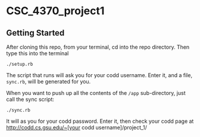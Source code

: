 CSC_4370_project1
=================

Getting Started
--------

After cloning this repo, from your terminal, cd into the repo directory.
Then type this into the terminal
```
./setup.rb
```
The script that runs will ask you for your codd username. Enter it, and a file, `sync.rb`, will be generated for you.

When you want to push up all the contents of the `/app` sub-directory, just call the sync script:
```
./sync.rb
```
It will as you for your codd password. Enter it, then check your codd page at 
http://codd.cs.gsu.edu/~[your codd username]/project_1/
